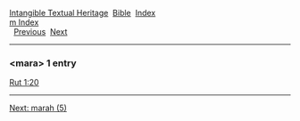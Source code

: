 [Intangible Textual Heritage](../../index)  [Bible](../index) 
[Index](index)   
[m Index](_m_)  
  [Previous](c07136)  [Next](c07138) 

------------------------------------------------------------------------

### &lt;mara&gt; 1 entry

[Rut 1:20](../kjv/rut001.htm#020)  

------------------------------------------------------------------------

[Next: marah (5)](c07138)
